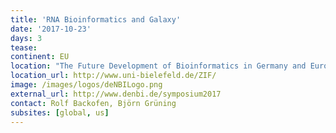 ```yaml
---
title: 'RNA Bioinformatics and Galaxy'
date: '2017-10-23'
days: 3
tease: 
continent: EU
location: "The Future Development of Bioinformatics in Germany and Europe, ZiF, Bielefeld University, Bielefeld, Germany"
location_url: http://www.uni-bielefeld.de/ZIF/
image: /images/logos/deNBILogo.png
external_url: http://www.denbi.de/symposium2017
contact: Rolf Backofen, Björn Grüning
subsites: [global, us]
---
```


